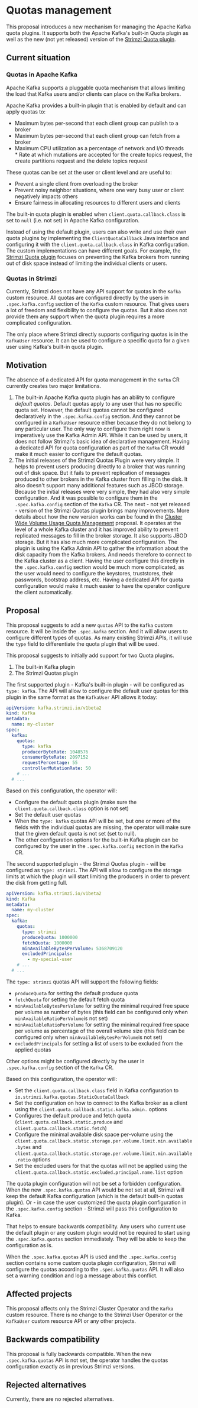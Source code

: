 # Quotas management

This proposal introduces a new mechanism for managing the Apache Kafka quota plugins.
It supports both the Apache Kafka's built-in Quota plugin as well as the new (not yet released) version of the [Strimzi Quota plugin](https://github.com/strimzi/kafka-quotas-plugin).

## Current situation

### Quotas in Apache Kafka

Apache Kafka supports a pluggable quota mechanism that allows limiting the load that Kafka users and/or clients can place on the Kafka brokers.

Apache Kafka provides a built-in plugin that is enabled by default and can apply quotas to:
* Maximum bytes per-second that each client group can publish to a broker
* Maximum bytes per-second that each client group can fetch from a broker
* Maximum CPU utilization as a percentage of network and I/O threads
* Rate at which mutations are accepted for the create topics request, the create partitions request and the delete topics request

These quotas can be set at the user or client level and are useful to:
* Prevent a single client from overloading the broker
* Prevent noisy neighbor situations, where one very busy user or client negatively impacts others
* Ensure fairness in allocating resources to different users and clients

The built-in quota plugin is enabled when `client.quota.callback.class` is set to `null` (i.e. not set) in Apache Kafka configuration.

Instead of using the default plugin, users can also write and use their own quota plugins by implementing the `ClientQuotaCallback` Java interface and configuring it with the `client.quota.callback.class` in Kafka configuration.
The custom implementations can have different goals.
For example, the [Strimzi Quota plugin](https://github.com/strimzi/kafka-quotas-plugin) focuses on preventing the Kafka brokers from running out of disk space instead of limiting the individual clients or users.

### Quotas in Strimzi

Currently, Strimzi does not have any API support for quotas in the `Kafka` custom resource.
All quotas are configured directly by the users in `.spec.kafka.config` section of the `Kafka` custom resource.
That gives users a lot of freedom and flexibility to configure the quotas.
But it also does not provide them any support when the quota plugin requires a more complicated configuration.

The only place where Strimzi directly supports configuring quotas is in the `KafkaUser` resource.
It can be used to configure a specific quota for a given user using Kafka's built-in quota plugin.

## Motivation

The absence of a dedicated API for quota management in the `Kafka` CR currently creates two major limitations.
1. The built-in Apache Kafka quota plugin has an ability to configure _default quotas_.
   Default quotas apply to any user that has no specific quota set.
   However, the default quotas cannot be configured declaratively in the `.spec.kafka.config` section.
   And they cannot be configured in a `KafkaUser` resource either because they do not belong to any particular user.
   The only way to configure them right now is imperatively use the Kafka Admin API.
   While it can be used by users, it does not follow Strimzi's basic idea of declarative management.
   Having a dedicated API for quota configuration as part of the `Kafka` CR would make it much easier to configure the default quotas.
2. The initial releases of the Strimzi Quotas Plugin were very simple.
   It helps to prevent users producing directly to a broker that was running out of disk space.
   But it fails to prevent replication of messages produced to other brokers in the Kafka cluster from filling in the disk.
   It also doesn't support many additional features such as JBOD storage.
   Because the initial releases were very simple, they had also very simple configuration.
   And it was possible to configure them in the `.spec.kafka.config` section of the `Kafka` CR.
   The next - not yet released - version of the Strimzi Quotas plugin brings many improvements.
   More details about how the new version works can be found in the [Cluster Wide Volume Usage Quota Management](./047-cluster-wide-volume-usage-quota-management.md) proposal.
   It operates at the level of a whole Kafka cluster and it has improved ability to prevent replicated messages to fill in the broker storage.
   It also supports JBOD storage.
   But it has also much more complicated configuration.
   The plugin is using the Kafka Admin API to gather the information about the disk capacity from the Kafka brokers.
   And needs therefore to connect to the Kafka cluster as a client.
   Having the user configure this directly in the `.spec.kafka.config` section would be much more complicated, as the user would need to configure the keystores, truststores, their passwords, bootstrap address, etc.
   Having a dedicated API for quota configuration would make it much easier to have the operator configure the client automatically.

## Proposal

This proposal suggests to add a new `quotas` API to the `Kafka` custom resource.
It will be inside the `.spec.kafka` section.
And it will allow users to configure different types of quotas.
As many existing Strimzi APIs, it will use the `type` field to differentiate the quota plugin that will be used.

This proposal suggests to initially add support for two Quota plugins.
1. The built-in Kafka plugin
2. The Strimzi Quotas plugin

The first supported plugin - Kafka's built-in plugin - will be configured as `type: kafka`.
The API will allow to configure the default user quotas for this plugin in the same format as the `KafkaUser` API allows it today:

```yaml
apiVersion: kafka.strimzi.io/v1beta2
kind: Kafka
metadata:
  name: my-cluster
spec:
  kafka:
    quotas:
      type: kafka
      producerByteRate: 1048576
      consumerByteRate: 2097152
      requestPercentage: 55
      controllerMutationRate: 50
    # ... 
  # ...
```

Based on this configuration, the operator will:
* Configure the default quota plugin (make sure the `client.quota.callback.class` option is not set)
* Set the default user quotas
* When the `type: kafka` quotas API will be set, but one or more of the fields with the individual quotas are missing, the operator will make sure that the given default quota is not set (set to null).
* The other configuration options for the built-in Kafka plugin can be configured by the user in the `.spec.kafka.config` section in the `Kafka` CR.

The second supported plugin - the Strimzi Quotas plugin - will be configured as `type: strimzi`.
The API will allow to configure the storage limits at which the plugin will start limiting the producers in order to prevent the disk from getting full.

```yaml
apiVersion: kafka.strimzi.io/v1beta2
kind: Kafka
metadata:
  name: my-cluster
spec:
  kafka:
    quotas:
      type: strimzi
      produceQuota: 1000000
      fetchQuota: 1000000
      minAvailableBytesPerVolume: 5368709120
      excludedPrincipals:
        - my-special-user
    # ... 
  # ...
```

The `type: strimzi` quotas API will support the following fields:
* `produceQuota` for setting the default produce quota
* `fetchQuota` for setting the default fetch quota
* `minAvailableBytesPerVolume` for setting the minimal required free space per volume as number of bytes (this field can be configured only when `minAvailableRatioPerVolume`is not set)
* `minAvailableRatioPerVolume` for setting the minimal required free space per volume as percentage of the overall volume size (this field can be configured only when `minAvailableBytesPerVolume`is not set)
* `excludedPrincipals` for setting a list of users to be excluded from the applied quotas

Other options might be configured directly by the user in `.spec.kafka.config` section of the `Kafka` CR.

Based on this configuration, the operator will:
* Set the `client.quota.callback.class` field in Kafka configuration to `io.strimzi.kafka.quotas.StaticQuotaCallback`
* Set the configuration on how to connect to the Kafka broker as a client using the `client.quota.callback.static.kafka.admin.` options
* Configures the default produce and fetch quota (`client.quota.callback.static.produce` and `client.quota.callback.static.fetch`)
* Configure the minimal available disk space per-volume using the `client.quota.callback.static.storage.per.volume.limit.min.available.bytes` and `client.quota.callback.static.storage.per.volume.limit.min.available.ratio` options
* Set the excluded users for that the quotas will not be applied using the `client.quota.callback.static.excluded.principal.name.list` option

The quota plugin configuration will not be set a forbidden configuration.
When the new `.spec.kafka.quotas` API would be not set at all, Strimzi will keep the default Kafka configuration (which is the default built-in quotas plugin).
Or - in case the user customized the quota plugin configuration in the `.spec.kafka.config` section - Strimzi will pass this configuration to Kafka.

That helps to ensure backwards compatibility.
Any users who current use the default plugin or any custom plugin would not be required to start using the `.spec.kafka.quotas` section immediately.
They will be able to keep the configuration as is.

When the `.spec.kafka.quotas` API is used and the `.spec.kafka.config` section contains some custom quota plugin configuration, Strimzi will configure the quotas according to the `.spec.kafka.quotas` API.
It will also set a warning condition and log a message about this conflict.

## Affected projects

This proposal affects only the Strimzi Cluster Operator and the `Kafka` custom resource.
There is no change to the Strimzi User Operator or the `KafkaUser` custom resource API or any other projects.

## Backwards compatibility

This proposal is fully backwards compatible.
When the new `.spec.kafka.quotas` APi is not set, the operator handles the quotas configuration exactly as in previous Strimzi versions.

## Rejected alternatives

Currently, there are no rejected alternatives.

